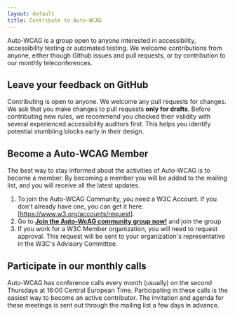 ```yaml
---
layout: default
title: Contribute to Auto-WCAG
---
```


Auto-WCAG is a group open to anyone interested in accessibility, accessibility testing or automated testing. We welcome contributions from anyone, either though Github issues and pull requests, or by contribution to our monthly teleconferences.

## Leave your feedback on GitHub

Contributing is open to anyone. We welcome any pull requests for changes. We ask that you make changes to pull requests **only for drafts**. Before contributing new rules, we recommend you checked their validity with several experienced accessibility auditors first. This helps you identify potential stumbling blocks early in their design.

## Become a Auto-WCAG Member

The best way to stay informed about the activities of Auto-WCAG is to become a member. By becoming a member you will be added to the mailing list, and you will receive all the latest updates.

1. To join the Auto-WCAG Community, you need a W3C Account.
   If you don't already have one, you can get it here:
   [https://www.w3.org/accounts/request].
2. Go to **[Join the Auto-WcAG community group now!](https://www.w3.org/community/wp-login.php?redirect_to=%2Fcommunity%2Fauto-wcag%2Fjoin)** and join the group
3. If you work for a W3C Member organization, you will need to request approval.
   This request will be sent to your organization's representative in the W3C's
   Advisory Committee.

## Participate in our monthly calls

Auto-WCAG has conference calls every month (usually) on the second Thursdays at 16:00 Central European Time. Participating in these calls is the easiest way to become an active contributor. The invitation and agenda for these meetings is sent out through the mailing list a few days in advance.


